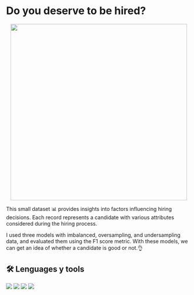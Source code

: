 # Do you deserve to be hired?

<div id="header" align="center">
  <img decoding="async" src="https://media.giphy.com/media/9lli2TQ2NsFtTMBNyE/giphy.gif" width="480"/>
</div>

This small dataset 📊 provides insights into factors influencing hiring decisions. Each record represents a candidate with various attributes considered during the hiring process. 

I used three models with imbalanced, oversampling, and undersampling data, and evaluated them using the F1 score metric.
With these models, we can get an idea of whether a candidate is good or not.👌

## 🛠️ Lenguages y tools 
<img src = "https://img.shields.io/badge/Jupyter-F37626.svg?&style=for-the-badge&logo=Jupyter&logoColor=white"> <img src="https://img.shields.io/badge/Python-FFD43B?style=for-the-badge&logo=python&logoColor=blue" /> <img src ="https://img.shields.io/badge/scikit_learn-F7931E?style=for-the-badge&logo=scikit-learn&logoColor=white" /> <img src= "https://img.shields.io/badge/Pandas-2C2D72?style=for-the-badge&logo=pandas&logoColor=white"/> 

